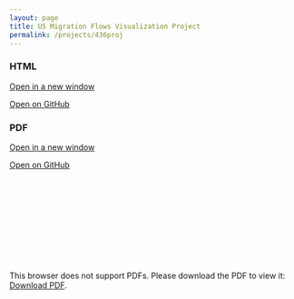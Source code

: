 ```yaml
---
layout: page
title: US Migration Flows Visualization Project
permalink: /projects/436proj
---
```


### HTML

[Open in a new window](https://pekofsky.github.io/assets/436proj.html)

[Open on GitHub](https://github.com/pekofsky/pekofsky.github.io/blob/23d7f0fd2362cba9b71fa5f73c90ef7323bda5e0/assets/436proj.html)

### PDF

[Open in a new window](https://pekofsky.github.io/assets/436proj.pdf)

[Open on GitHub](https://github.com/pekofsky/pekofsky.github.io/blob/23d7f0fd2362cba9b71fa5f73c90ef7323bda5e0/assets/436proj.pdf)

<object data="https://pekofsky.github.io/assets/436proj.pdf" type="application/pdf" width="700px" height="700px">
    <embed src="https://pekofsky.github.io/assets/436proj.pdf">
        <p>This browser does not support PDFs. Please download the PDF to view it: <a href="https://pekofsky.github.io/assets/436proj.pdf">Download PDF</a>.</p>
    </embed>
</object>